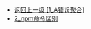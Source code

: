 - [返回上一级 [1_A错误聚合]](page/web前端/Vue/Vue2/1_A错误聚合/)
- [2_npm命令区别](page/web前端/Vue/Vue2/1_A错误聚合/2_npm命令区别/)
